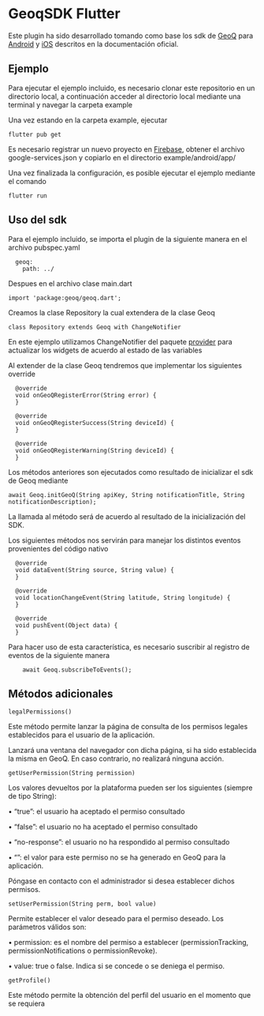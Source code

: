 # GeoqSDK Flutter

Este plugin ha sido desarrollado tomando como base los sdk de [GeoQ](https://geoq.es) para [Android](http://services.geoq.es/content/documentation/geoq/sdk/android/Geoq-SDK-android-v2.0.1.pdf) y [iOS](http://services.geoq.es/content/documentation/geoq/sdk/ios/Geoq-SDK-ios-v2.0.1_Swift_ES.pdf) descritos en la documentación oficial.

## Ejemplo

Para ejecutar el ejemplo incluido, es necesario clonar este repositorio en un directorio local, a continuación acceder al directorio local mediante una terminal y navegar la carpeta example

Una vez estando en la carpeta example, ejecutar 

    flutter pub get

Es necesario registrar un nuevo proyecto en [Firebase](https://firebase.google.com/docs/android/setup?hl=es), obtener el archivo google-services.json y copiarlo en el directorio example/android/app/

Una vez finalizada la configuración, es posible ejecutar el ejemplo mediante el comando 

    flutter run


## Uso del sdk

Para el ejemplo incluido, se importa el plugin de la siguiente manera en el archivo pubspec.yaml

```
  geoq:
    path: ../
```
Despues en el archivo clase main.dart

```
import 'package:geoq/geoq.dart';
```
Creamos la clase Repository la cual extendera de la clase Geoq

```
class Repository extends Geoq with ChangeNotifier
```

En este ejemplo utilizamos ChangeNotifier del paquete [provider](https://pub.dev/packages/provider) para actualizar los widgets de acuerdo al estado de las variables

Al extender de la clase Geoq tendremos que implementar los siguientes override

```
  @override
  void onGeoQRegisterError(String error) {
  }

  @override
  void onGeoQRegisterSuccess(String deviceId) {
  }

  @override
  void onGeoQRegisterWarning(String deviceId) {
  }
```
Los métodos anteriores son ejecutados como resultado de inicializar el sdk de Geoq mediante 

```
await Geoq.initGeoQ(String apiKey, String notificationTitle, String notificationDescription);
```
La llamada al método será de acuerdo al resultado de la inicialización del SDK.

Los siguientes métodos nos servirán para manejar los distintos eventos provenientes del código nativo

```
  @override
  void dataEvent(String source, String value) {
  }

  @override
  void locationChangeEvent(String latitude, String longitude) {
  }

  @override
  void pushEvent(Object data) {
  }
  ```
Para hacer uso de esta característica, es necesario suscribir al registro de eventos de la siguiente manera

```
    await Geoq.subscribeToEvents();
```



## Métodos adicionales

    legalPermissions()

Este método permite lanzar la página de consulta de los permisos legales establecidos para el usuario de la aplicación. 

Lanzará una ventana del navegador con dicha página, si ha sido establecida la misma en GeoQ. En caso contrario, no realizará ninguna acción.

    getUserPermission(String permission)

Los valores devueltos por la plataforma pueden ser los siguientes (siempre de tipo String):

• “true”: el usuario ha aceptado el permiso consultado

• “false”: el usuario no ha aceptado el permiso consultado

• “no-response”: el usuario no ha respondido al permiso consultado

• “”: el valor para este permiso no se ha generado en GeoQ para la aplicación.

Póngase en contacto con el administrador si desea establecer dichos permisos.

    setUserPermission(String perm, bool value)

Permite establecer el valor deseado para el permiso deseado. Los parámetros válidos son:

• permission: es el nombre del permiso a establecer (permissionTracking, permissionNotifications o permissionRevoke).

• value: true o false. Indica si se concede o se deniega el permiso.

    getProfile()

Este método permite la obtención del perfil del usuario en el momento que se requiera